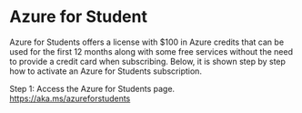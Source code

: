 # Azure for Student 
Azure for Students offers a license with $100 in Azure credits that can be used for the first 12 months along with some free services without the need to provide a credit card when subscribing.
Below, it is shown step by step how to activate an Azure for Students subscription.

Step 1: Access the Azure for Students page.
https://aka.ms/azureforstudents

